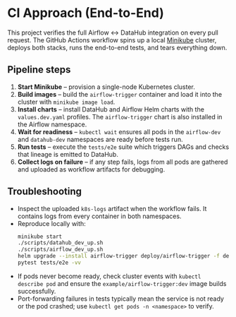 # CI Approach (End-to-End)

This project verifies the full Airflow ↔ DataHub integration on every pull request.
The GitHub Actions workflow spins up a local [Minikube](https://minikube.sigs.k8s.io/)
cluster, deploys both stacks, runs the end-to-end tests, and tears everything down.

## Pipeline steps
1. **Start Minikube** – provision a single-node Kubernetes cluster.
2. **Build images** – build the `airflow-trigger` container and load it into the
   cluster with `minikube image load`.
3. **Install charts** – install DataHub and Airflow Helm charts with the `values.dev.yaml`
   profiles. The `airflow-trigger` chart is also installed in the Airflow namespace.
4. **Wait for readiness** – `kubectl wait` ensures all pods in the `airflow-dev`
   and `datahub-dev` namespaces are ready before tests run.
5. **Run tests** – execute the `tests/e2e` suite which triggers DAGs and checks
   that lineage is emitted to DataHub.
6. **Collect logs on failure** – if any step fails, logs from all pods are
   gathered and uploaded as workflow artifacts for debugging.

## Troubleshooting
- Inspect the uploaded `k8s-logs` artifact when the workflow fails. It contains
  logs from every container in both namespaces.
- Reproduce locally with:
  ```sh
  minikube start
  ./scripts/datahub_dev_up.sh
  ./scripts/airflow_dev_up.sh
  helm upgrade --install airflow-trigger deploy/airflow-trigger -f deploy/airflow-trigger/values.dev.yaml -n airflow-dev
  pytest tests/e2e -vv
  ```
- If pods never become ready, check cluster events with `kubectl describe pod`
  and ensure the `example/airflow-trigger:dev` image builds successfully.
- Port-forwarding failures in tests typically mean the service is not ready or
  the pod crashed; use `kubectl get pods -n <namespace>` to verify.
